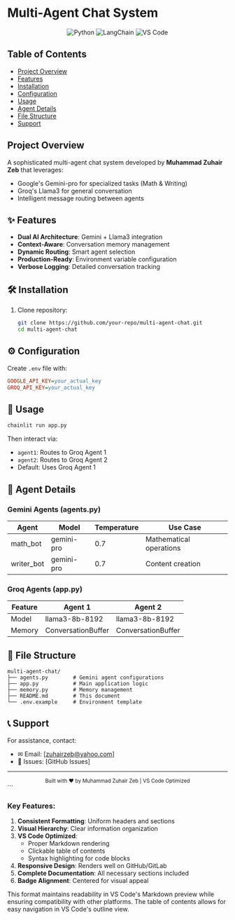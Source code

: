# Multi-Agent Chat System

<div align="center">
  <img src="https://img.shields.io/badge/python-3.7%2B-blue" alt="Python">
  <img src="https://img.shields.io/badge/LangChain-0.1%2B-orange" alt="LangChain">
  <img src="https://img.shields.io/badge/VS%20Code-1.85%2B-blueviolet" alt="VS Code">
</div>

## Table of Contents
- [Project Overview](#project-overview)
- [Features](#-features)
- [Installation](#-installation)
- [Configuration](#-configuration)
- [Usage](#-usage)
- [Agent Details](#-agent-details)
- [File Structure](#-file-structure)
- [Support](#-support)

## Project Overview
A sophisticated multi-agent chat system developed by **Muhammad Zuhair Zeb** that leverages:
- Google's Gemini-pro for specialized tasks (Math & Writing)
- Groq's Llama3 for general conversation
- Intelligent message routing between agents

## ✨ Features
- **Dual AI Architecture**: Gemini + Llama3 integration
- **Context-Aware**: Conversation memory management
- **Dynamic Routing**: Smart agent selection
- **Production-Ready**: Environment variable configuration
- **Verbose Logging**: Detailed conversation tracking

## 🛠 Installation
1. Clone repository:
   ```bash
   git clone https://github.com/your-repo/multi-agent-chat.git
   cd multi-agent-chat

## ⚙ Configuration
Create `.env` file with:
```ini
GOOGLE_API_KEY=your_actual_key
GROQ_API_KEY=your_actual_key
```

## 🚀 Usage
```bash
chainlit run app.py
```
Then interact via:
- `agent1`: Routes to Groq Agent 1
- `agent2`: Routes to Groq Agent 2
- Default: Uses Groq Agent 1

## 🤖 Agent Details

### Gemini Agents (agents.py)
| Agent | Model | Temperature | Use Case |
|-------|-------|-------------|----------|
| math_bot | gemini-pro | 0.7 | Mathematical operations |
| writer_bot | gemini-pro | 0.7 | Content creation |

### Groq Agents (app.py)
| Feature | Agent 1 | Agent 2 |
|---------|---------|---------|
| Model | llama3-8b-8192 | llama3-8b-8192 |
| Memory | ConversationBuffer | ConversationBuffer |

## 📂 File Structure
```text
multi-agent-chat/
├── agents.py        # Gemini agent configurations
├── app.py           # Main application logic
├── memory.py        # Memory management
├── README.md        # This document
└── .env.example     # Environment template
```

## 📞 Support
For assistance, contact:
- ✉ Email: [zuhairzeb@yahoo.com]
- 💬 Issues: [GitHub Issues]

---

<div align="center">
  <sub>Built with ❤️ by Muhammad Zuhair Zeb | VS Code Optimized</sub>
</div>
```

### Key Features:
1. **Consistent Formatting**: Uniform headers and sections
2. **Visual Hierarchy**: Clear information organization
3. **VS Code Optimized**:
   - Proper Markdown rendering
   - Clickable table of contents
   - Syntax highlighting for code blocks
4. **Responsive Design**: Renders well on GitHub/GitLab
5. **Complete Documentation**: All necessary sections included
6. **Badge Alignment**: Centered for visual appeal

This format maintains readability in VS Code's Markdown preview while ensuring compatibility with other platforms. The table of contents allows for easy navigation in VS Code's outline view.